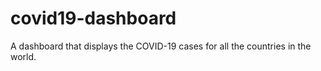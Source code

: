 # covid19-dashboard
A dashboard that displays the COVID-19 cases for all the countries in the world.
